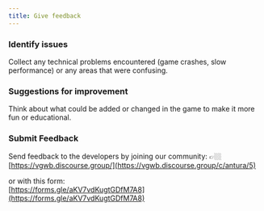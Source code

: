 ```yaml
---
title: Give feedback
---
```


### Identify issues

Collect any technical problems encountered (game crashes, slow performance) or any areas that were confusing.

### Suggestions for improvement

Think about what could be added or changed in the game to make it more fun or educational.

### Submit Feedback

Send feedback to the developers by joining our community:
👉🏼 [https://vgwb.discourse.group/](https://vgwb.discourse.group/c/antura/5)

or with this form:  
[https://forms.gle/aKV7vdKugtGDfM7A8](https://forms.gle/aKV7vdKugtGDfM7A8)